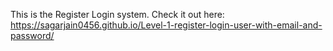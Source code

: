 This is the Register Login system. Check it out here: https://sagarjain0456.github.io/Level-1-register-login-user-with-email-and-password/ 
